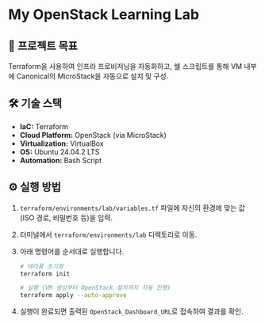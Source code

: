 # My OpenStack Learning Lab

## 🚀 프로젝트 목표

Terraform을 사용하여 인프라 프로비저닝을 자동화하고, 쉘 스크립트를 통해 VM 내부에 Canonical의 MicroStack을 자동으로 설치 및 구성.

## 🛠️ 기술 스택

- **IaC:** Terraform
- **Cloud Platform:** OpenStack (via MicroStack)
- **Virtualization:** VirtualBox
- **OS:** Ubuntu 24.04.2 LTS
- **Automation:** Bash Script

## ⚙️ 실행 방법

1.  `terraform/environments/lab/variables.tf` 파일에 자신의 환경에 맞는 값(ISO 경로, 비밀번호 등)을 입력.
2.  터미널에서 `terraform/environments/lab` 디렉토리로 이동.
3.  아래 명령어를 순서대로 실행합니다.

    ```bash
    # 테라폼 초기화
    terraform init

    # 실행 (VM 생성부터 OpenStack 설치까지 자동 진행)
    terraform apply --auto-approve
    ```
4.  실행이 완료되면 출력된 `OpenStack_Dashboard_URL`로 접속하여 결과를 확인.
